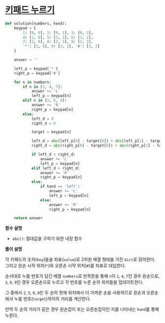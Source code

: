 # [키패드 누르기](https://programmers.co.kr/learn/courses/30/lessons/67256)

```python
def solution(numbers, hand):
    keypad = {
        1: [0, 0], 2: [0, 1], 3: [0, 2],
        4: [1, 0], 5: [1, 1], 6: [1, 2],
        7: [2, 0], 8: [2, 1], 9: [2, 2],
        '*': [3, 0], 0: [3, 1], '#': [3, 2]
    }

    answer = ''

    left_p = keypad['*']
    right_p = keypad['#']

    for n in numbers:
        if n in [1, 4, 7]:
            answer += 'L'
            left_p = keypad[n]
        elif n in [3, 6, 9]:
            answer += 'R'
            right_p = keypad[n]
        else:
            left_d = 0
            right_d = 0

            target = keypad[n]

            left_d = abs(left_p[0] - target[0]) + abs(left_p[1] - target[1])
            right_d = abs(right_p[0] - target[0]) + abs(right_p[1] - target[1])

            if left_d < right_d:
                answer += 'L'
                left_p = keypad[n]
            elif left_d > right_d:
                answer += 'R'
                right_p = keypad[n]
            else:
                if hand == 'left':
                    answer += 'L'
                    left_p = keypad[n]
                else:
                    answer += 'R'
                    right_p = keypad[n]

    return answer
```

**함수 설명**

- `abs()`: 절대값을 구하기 위한 내장 함수

**풀이 설명**

각 키패드의 숫자(`key`)들을 좌표(`value`)로 2차원 배열 형태를 가진 `dict`로 정의한다. 그리고 왼손 시작 위치(`*`)와 오른손 시작 위치(`#`)를 좌표로 대입한다.

순서대로 누를 번호가 담긴 배열 `numbers`로 반목문을 통해 `n`이 `1`, `4`, `7`인 경우 왼손으로, `3`, `6`, `9`인 경우 오른손으로 누르고 각 번호를 누른 손의 위치들을 업데이트한다.

그 중에서 `2`, `5`, `8`, `0`은 두 손의 현재 위치에서 더 가까운 손을 사용하므로 왼손과 오른손에서 누를 번호(`target`)까지의 거리를 계산한다.

만약 두 손의 거리가 같은 경우 왼손잡이 또는 오른손잡이인 지를 나타내는 `hand`를 통해 누른다.
